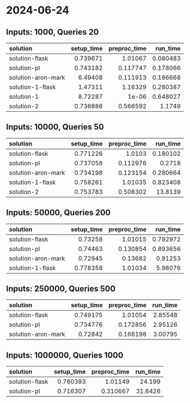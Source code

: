 # 2024-06-24

## Inputs: 1000, Queries 20

| solution           |   setup_time |   preproc_time |   run_time |
|:-------------------|-------------:|---------------:|-----------:|
| solution-flask     |     0.739671 |       1.01067  |   0.080483 |
| solution-pl        |     0.743182 |       0.117747 |   0.178066 |
| solution-aron-mark |     6.49408  |       0.111913 |   0.186668 |
| solution-1-flask   |     1.47311  |       1.16329  |   0.280387 |
| solution-1         |     8.72287  |       1e-06    |   0.648027 |
| solution-2         |     0.736886 |       0.566592 |   1.1749   |

## Inputs: 10000, Queries 50

| solution           |   setup_time |   preproc_time |   run_time |
|:-------------------|-------------:|---------------:|-----------:|
| solution-flask     |     0.771226 |       1.0103   |   0.180102 |
| solution-pl        |     0.737058 |       0.112976 |   0.2718   |
| solution-aron-mark |     0.734198 |       0.123154 |   0.280664 |
| solution-1-flask   |     0.758261 |       1.01035  |   0.823408 |
| solution-2         |     0.753783 |       0.508302 |  13.8139   |

## Inputs: 50000, Queries 200

| solution           |   setup_time |   preproc_time |   run_time |
|:-------------------|-------------:|---------------:|-----------:|
| solution-flask     |     0.73258  |       1.01015  |   0.792972 |
| solution-pl        |     0.74463  |       0.130854 |   0.893656 |
| solution-aron-mark |     0.72945  |       0.13682  |   0.91253  |
| solution-1-flask   |     0.778358 |       1.01034  |   5.98076  |

## Inputs: 250000, Queries 500

| solution           |   setup_time |   preproc_time |   run_time |
|:-------------------|-------------:|---------------:|-----------:|
| solution-flask     |     0.749175 |       1.01054  |    2.85548 |
| solution-pl        |     0.734776 |       0.172856 |    2.95126 |
| solution-aron-mark |     0.72842  |       0.166198 |    3.00795 |

## Inputs: 1000000, Queries 1000

| solution       |   setup_time |   preproc_time |   run_time |
|:---------------|-------------:|---------------:|-----------:|
| solution-flask |     0.760393 |       1.01149  |    24.199  |
| solution-pl    |     0.716307 |       0.310667 |    31.6426 |